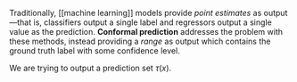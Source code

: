 Traditionally, [[machine learning]] models provide *point estimates* as output—that is, classifiers output a single label and regressors output a single value as the prediction. **Conformal prediction** addresses the problem with these methods, instead providing a *range* as output which contains the ground truth label with some confidence level.

We are trying to output a prediction set $\tau(x)$.